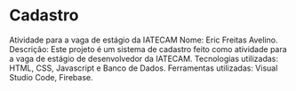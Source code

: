 # Cadastro
Atividade para a vaga de estágio da IATECAM
Nome: 
Eric Freitas Avelino.
Descrição: 
Este projeto é um sistema de cadastro feito como atividade para a vaga de estágio de desenvolvedor da IATECAM.
Tecnologias utilizadas: HTML, CSS, Javascript e Banco de Dados.
Ferramentas utilizadas: Visual Studio Code, Firebase.
